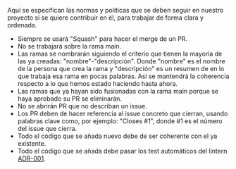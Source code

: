 Aquí se especifican las normas y políticas que se deben seguir en nuestro proyecto si se quiere contribuir en él, para trabajar de forma clara y ordenada.

- Siempre se usará "Squash" para hacer el merge de un PR.
- No se trabajará sobre la rama main.
- Las ramas se nombrarán siguiendo el criterio que tienen la mayoría de las ya creadas: "nombre"-"descripción". Donde "nombre" es el nombre de la persona que crea la rama y "descripción" es un resumen de en lo que trabaja esa rama en pocas palabras. Así se mantendrá la coherencia respecto a lo que hemos estado haciendo hasta ahora.
- Las ramas que ya hayan sido fusionadas con la rama main porque se haya aprobado su PR se eliminarán.
- No se abrirán PR que no describan un issue.
- Los PR deben de hacer referencia al issue concreto que cierran, usando palabras clave como, por ejemplo: "Closes #1", donde #1 es el número del issue que cierra.
- Todo el código que se añada nuevo debe de ser coherente con el ya existente.
- Todo el código que se añada debe pasar los test automáticos del lintern [ADR-001](https://github.com/JJ/bucker.io/wiki/%5BADR%5D-Elecci%C3%B3n-del-linter-del-repositorio.).